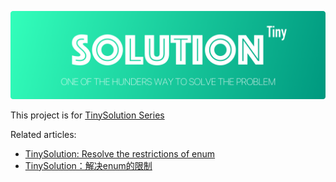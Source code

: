 ![logo](https://github.com/bestwnh/TinySolution/blob/master/TinySolution.png)

This project is for [TinySolution Series](https://medium.com/tag/tiny-solution/latest)


Related articles:
- [TinySolution: Resolve the restrictions of enum](https://medium.com/@GalvinLi/tinysolution-resolve-the-restrictions-of-enum-d854ba49886d)
- [TinySolution：解决enum的限制](https://medium.com/@GalvinLi/tinysolution-%E8%A7%A3%E5%86%B3-enum-%E7%9A%84%E9%99%90%E5%88%B6-306295bf9d52)
